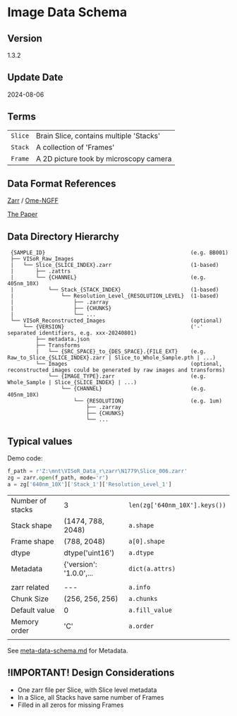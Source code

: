 # Image Data Schema

## Version
1.3.2

## Update Date
2024-08-06

## Terms
|||
|---|---|
| `Slice` | Brain Slice, contains multiple 'Stacks' |
| `Stack` | A collection of 'Frames' |
| `Frame` | A 2D picture took by microscopy camera | 

## Data Format References
[Zarr](https://zarr.readthedocs.io/en/stable/spec/v2.html) / [Ome-NGFF](https://ngff.openmicroscopy.org/latest/)

[The Paper](https://www.nature.com/articles/s41592-021-01326-w)

## Data Directory Hierarchy
```
 {SAMPLE_ID}                                              (e.g. BB001)
 ├── VISoR_Raw_Images
 |   └── Slice_{SLICE_INDEX}.zarr                         (1-based)
 |       ├── .zattrs
 |       └── {CHANNEL}                                    (e.g. 405nm_10X)
 |           └── Stack_{STACK_INDEX}                      (1-based)
 |               └── Resolution_Level_{RESOLUTION_LEVEL}  (1-based)
 |                   ├── .zarray
 |                   ├── {CHUNKS}
 |                   └── ...
 └── VISoR_Reconstructed_Images                           (optional)
     └── {VERSION}                                        ('-' separated identifiers, e.g. xxx-20240801)
         ├── metadata.json
         ├── Transforms
         |   └── {SRC_SPACE}_to_{DES_SPACE}.{FILE_EXT}    (e.g. Raw_to_Slice_{SLICE_INDEX}.zarr | Slice_to_Whole_Sample.pth | ...)
         └── Images                                       (optional, reconstructed images could be generated by raw images and transforms)
             └── {IMAGE_TYPE}.zarr                        (e.g. Whole_Sample | Slice_{SLICE_INDEX} | ...)
                 └── {CHANNEL}                            (e.g. 405nm_10X)
                     └── {RESOLUTION}                     (e.g. 1um)
                         ├── .zarray
                         ├── {CHUNKS}
                         └── ...
```

## Typical values

Demo code:
```python
f_path = r'Z:\mnt\VISoR_Data_r\zarr\N1779\Slice_006.zarr'
zg = zarr.open(f_path, mode='r')
a = zg['640nm_10X']['Stack_1']['Resolution_Level_1']
```

||||
|---|---|---|
| Number of stacks | 3 | `len(zg['640nm_10X'].keys())` |
| Stack shape | (1474, 788, 2048) | `a.shape`       |
| Frame shape | (788, 2048)       | `a[0].shape`    |
| dtype       | dtype('uint16')   | `a.dtype`       |
| Metadata    | {'version': '1.0.0',... | `dict(a.attrs)` |
||||
| zarr related  |---| `a.info` |
| Chunk Size    | (256, 256, 256) | `a.chunks`     |
| Default value | 0               | `a.fill_value` |
| Memory order  | 'C'             | `a.order` |
||||

See [meta-data-schema.md](meta-data-schema.md) for Metadata.

## **!IMPORTANT!** Design Considerations 
- One zarr file per Slice, with Slice level metadata
- In a Slice, all Stacks have same number of Frames
- Filled in all zeros for missing Frames
